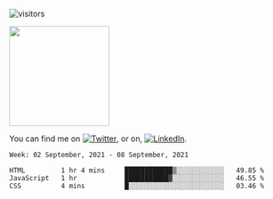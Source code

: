 ![visitors](https://visitor-badge.glitch.me/badge?page_id=page.id)

<img height="180em" src="https://github-readme-stats.vercel.app/api?username=alihernandez&show_icons=true&hide_border=true&&count_private=true&include_all_commits=true" />

<!-- Actual text -->

You can find me on [![Twitter][1.2]][1], or on, [![LinkedIn][2.2]][2].

<!-- Icons -->

[1.2]: http://i.imgur.com/wWzX9uB.png (twitter icon without padding)
[2.2]: https://raw.githubusercontent.com/MartinHeinz/MartinHeinz/master/linkedin-3-16.png (LinkedIn icon without padding)

<!-- Links to your social media accounts -->

[1]: https://twitter.com/phantomramen
[2]: https://www.linkedin.com/in/ali-hernandez-96b1b71a9/

<!--START_SECTION:waka-->
```text
Week: 02 September, 2021 - 08 September, 2021

HTML         1 hr 4 mins     ████████████▒░░░░░░░░░░░░   49.85 % 
JavaScript   1 hr            ███████████▓░░░░░░░░░░░░░   46.55 % 
CSS          4 mins          █░░░░░░░░░░░░░░░░░░░░░░░░   03.46 % 
```
<!--END_SECTION:waka-->
